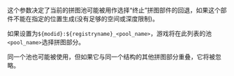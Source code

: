 这个参数决定了当前的拼图池可能被用作选择“终止”拼图部件的回退，如果这个部件不能在指定的位置生成(没有足够的空间或深度限制)。

如果设置为`${modid}:${registryname}_<pool_name>`，游戏将在此列表的池`<pool_name>`选择拼图部分。

同一个池也可能被使用，但如果它与同一个结构的其他拼图部分重叠，它将被忽略。